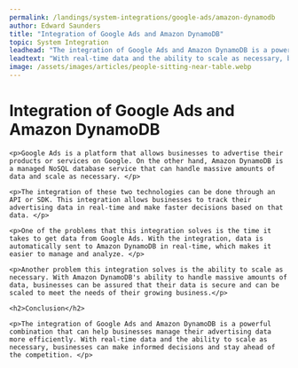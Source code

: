 ```yaml
---
permalink: /landings/system-integrations/google-ads/amazon-dynamodb
author: Edward Saunders
title: "Integration of Google Ads and Amazon DynamoDB"
topic: System Integration
leadhead: "The integration of Google Ads and Amazon DynamoDB is a powerful combination that can help businesses manage their advertising data more efficiently"
leadtext: "With real-time data and the ability to scale as necessary, businesses can make informed decisions and stay ahead of the competition."
image: /assets/images/articles/people-sitting-near-table.webp
---
```

<div class="arttext">	<h1>Integration of Google Ads and Amazon DynamoDB</h1>

	<p>Google Ads is a platform that allows businesses to advertise their products or services on Google. On the other hand, Amazon DynamoDB is a managed NoSQL database service that can handle massive amounts of data and scale as necessary. </p>

	<p>The integration of these two technologies can be done through an API or SDK. This integration allows businesses to track their advertising data in real-time and make faster decisions based on that data. </p>

	<p>One of the problems that this integration solves is the time it takes to get data from Google Ads. With the integration, data is automatically sent to Amazon DynamoDB in real-time, which makes it easier to manage and analyze. </p>

	<p>Another problem this integration solves is the ability to scale as necessary. With Amazon DynamoDB's ability to handle massive amounts of data, businesses can be assured that their data is secure and can be scaled to meet the needs of their growing business.</p>

	<h2>Conclusion</h2>

	<p>The integration of Google Ads and Amazon DynamoDB is a powerful combination that can help businesses manage their advertising data more efficiently. With real-time data and the ability to scale as necessary, businesses can make informed decisions and stay ahead of the competition. </p>
</div>